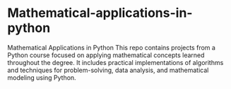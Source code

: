 # Mathematical-applications-in-python
Mathematical Applications in Python This repo contains projects from a Python course focused on applying mathematical concepts learned throughout the degree. It includes practical implementations of algorithms and techniques for problem-solving, data analysis, and mathematical modeling using Python.

